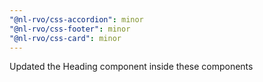 ```yaml
---
"@nl-rvo/css-accordion": minor
"@nl-rvo/css-footer": minor
"@nl-rvo/css-card": minor
---
```


Updated the Heading component inside these components
